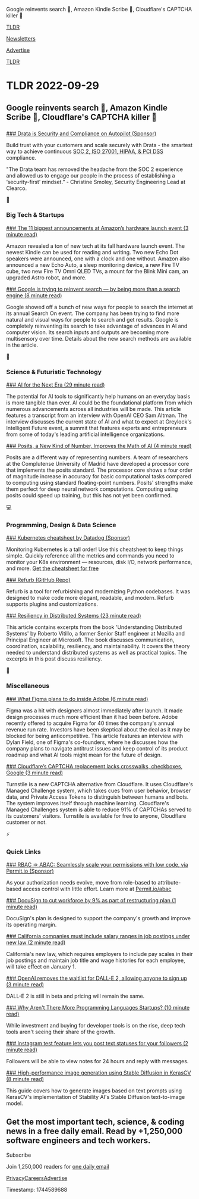 Google reinvents search 🔎, Amazon Kindle Scribe 📖, Cloudflare's CAPTCHA killer 🤖

[TLDR](/)

[Newsletters](/newsletters)

[Advertise](https://advertise.tldr.tech/)

[TLDR](/)

# TLDR 2022-09-29

## Google reinvents search 🔎, Amazon Kindle Scribe 📖, Cloudflare's CAPTCHA killer 🤖

### 

[### Drata is Security and Compliance on Autopilot (Sponsor)](https://bit.ly/3SBuuHa)

Build trust with your customers and scale securely with Drata - the smartest way to achieve continuous [SOC 2, ISO 27001, HIPAA, & PCI DSS](https://bit.ly/3SBuuHa) compliance.

"The Drata team has removed the headache from the SOC 2 experience and allowed us to engage our people in the process of establishing a ‘security-first’ mindset.” - Christine Smoley, Security Engineering Lead at Clearco.

📱

### Big Tech & Startups

[### The 11 biggest announcements at Amazon’s hardware launch event (3 minute read)](https://www.theverge.com/2022/9/28/23376481/amazon-echo-event-products-top-announcements-kindle-scribe-fire-tv-halo-alexa?scrolla=5eb6d68b7fedc32c19ef33b4?utm_source=tldrnewsletter)

Amazon revealed a ton of new tech at its fall hardware launch event. The newest Kindle can be used for reading and writing. Two new Echo Dot speakers were announced, one with a clock and one without. Amazon also announced a new Echo Auto, a sleep monitoring device, a new Fire TV cube, two new Fire TV Omni QLED TVs, a mount for the Blink Mini cam, an upgraded Astro robot, and more.

[### Google is trying to reinvent search — by being more than a search engine (8 minute read)](https://www.theverge.com/2022/9/28/23375691/google-search-multisearch-visual-keywords?utm_source=tldrnewsletter)

Google showed off a bunch of new ways for people to search the internet at its annual Search On event. The company has been trying to find more natural and visual ways for people to search and get results. Google is completely reinventing its search to take advantage of advances in AI and computer vision. Its search inputs and outputs are becoming more multisensory over time. Details about the new search methods are available in the article.

🚀

### Science & Futuristic Technology

[### AI for the Next Era (29 minute read)](https://greylock.com/greymatter/sam-altman-ai-for-the-next-era/?utm_source=tldrnewsletter)

The potential for AI tools to significantly help humans on an everyday basis is more tangible than ever. AI could be the foundational platform from which numerous advancements across all industries will be made. This article features a transcript from an interview with OpenAI CEO Sam Altman. The interview discusses the current state of AI and what to expect at Greylock's Intelligent Future event, a summit that features experts and entrepreneurs from some of today's leading artificial intelligence organizations.

[### Posits, a New Kind of Number, Improves the Math of AI (4 minute read)](https://spectrum.ieee.org/floating-point-numbers-posits-processor?utm_source=tldrnewsletter)

Posits are a different way of representing numbers. A team of researchers at the Complutense University of Madrid have developed a processor core that implements the posits standard. The processor core shows a four order of magnitude increase in accuracy for basic computational tasks compared to computing using standard floating-point numbers. Posits' strengths make them perfect for deep neural network computations. Computing using posits could speed up training, but this has not yet been confirmed.

💻

### Programming, Design & Data Science

[### Kubernetes cheatsheet by Datadog (Sponsor)](https://bit.ly/3ULdAYB)

Monitoring Kubernetes is a tall order! Use this cheatsheet to keep things simple. Quickly reference all the metrics and commands you need to monitor your K8s environment — resources, disk I/O, network performance, and more. [Get the cheatsheet for free](https://bit.ly/3ULdAYB)

[### Refurb (GitHub Repo)](https://github.com/dosisod/refurb?utm_source=tldrnewsletter)

Refurb is a tool for refurbishing and modernizing Python codebases. It was designed to make code more elegant, readable, and modern. Refurb supports plugins and customizations.

[### Resiliency in Distributed Systems (23 minute read)](https://blog.pragmaticengineer.com/resiliency-in-distributed-systems/?utm_source=tldrnewsletter)

This article contains excerpts from the book 'Understanding Distributed Systems' by Roberto Vitillo, a former Senior Staff engineer at Mozilla and Principal Engineer at Microsoft. The book discusses communication, coordination, scalability, resiliency, and maintainability. It covers the theory needed to understand distributed systems as well as practical topics. The excerpts in this post discuss resiliency.

🎁

### Miscellaneous

[### What Figma plans to do inside Adobe (6 minute read)](https://www.theverge.com/23376442/figma-ceo-interview-adobe-acquisition-ai-antitrust-design-field?utm_source=tldrnewsletter)

Figma was a hit with designers almost immediately after launch. It made design processes much more efficient than it had been before. Adobe recently offered to acquire Figma for 40 times the company's annual revenue run rate. Investors have been skeptical about the deal as it may be blocked for being anticompetitive. This article features an interview with Dylan Field, one of Figma's co-founders, where he discusses how the company plans to navigate antitrust issues and keep control of its product roadmap and what AI tools might mean for the future of design.

[### Cloudflare’s CAPTCHA replacement lacks crosswalks, checkboxes, Google (3 minute read)](https://arstechnica.com/information-technology/2022/09/cloudflares-captcha-replacement-lacks-crosswalks-checkboxes-google/?utm_source=tldrnewsletter)

Turnstile is a new CAPTCHA alternative from Cloudflare. It uses Cloudflare's Managed Challenge system, which takes cues from user behavior, browser data, and Private Access Tokens to distinguish between humans and bots. The system improves itself through machine learning. Cloudflare's Managed Challenges system is able to reduce 91% of CAPTCHAs served to its customers' visitors. Turnstile is available for free to anyone, Cloudflare customer or not.

⚡

### Quick Links

[### RBAC ⇒ ABAC: Seamlessly scale your permissions with low code, via Permit.io (Sponsor)](https://www.permit.io/abac?utm_campaign=tldr-newsletter)

As your authorization needs evolve, move from role-based to attribute-based access control with little effort. Learn more at [Permit.io/abac](https://bit.ly/3SlDcJX)

[### DocuSign to cut workforce by 9% as part of restructuring plan (1 minute read)](https://www.cnbc.com/2022/09/28/docusign-to-cut-workforce-by-9percent-as-part-of-restructuring-plan.html?utm_source=tldrnewsletter)

DocuSign's plan is designed to support the company's growth and improve its operating margin.

[### California companies must include salary ranges in job postings under new law (2 minute read)](https://www.sfchronicle.com/politics/article/California-companies-must-include-salary-ranges-17470742.php?utm_source=tldrnewsletter)

California's new law, which requires employers to include pay scales in their job postings and maintain job title and wage histories for each employee, will take effect on January 1.

[### OpenAI removes the waitlist for DALL-E 2, allowing anyone to sign up (3 minute read)](https://techcrunch.com/2022/09/28/openai-removes-the-waitlist-for-dall-e-2-allowing-anyone-to-sign-up/?utm_source=tldrnewsletter)

DALL-E 2 is still in beta and pricing will remain the same.

[### Why Aren't There More Programming Languages Startups? (10 minute read)](https://www.akitasoftware.com/blog-posts/why-arent-there-more-programming-languages-startups?utm_source=tldrnewsletter)

While investment and buying for developer tools is on the rise, deep tech tools aren't seeing their share of the growth.

[### Instagram test feature lets you post text statuses for your followers (2 minute read)](https://www.theverge.com/2022/9/28/23376406/instagram-notes-feature-messages-status?utm_source=tldrnewsletter)

Followers will be able to view notes for 24 hours and reply with messages.

[### High-performance image generation using Stable Diffusion in KerasCV (8 minute read)](https://keras.io/guides/keras_cv/generate_images_with_stable_diffusion/?utm_source=tldrnewsletter)

This guide covers how to generate images based on text prompts using KerasCV's implementation of Stability AI's Stable Diffusion text-to-image model.

## Get the most important tech, science, & coding news in a free daily email. Read by +1,250,000 software engineers and tech workers.

Subscribe

Join 1,250,000 readers for [one daily email](/api/latest/tech)

[Privacy](/privacy)[Careers](https://jobs.ashbyhq.com/tldr.tech)[Advertise](/tech/advertise)

Timestamp: 1744589688